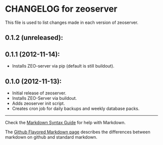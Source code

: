 # CHANGELOG for zeoserver

This file is used to list changes made in each version of zeoserver.

## 0.1.2 (unreleased):


## 0.1.1 (2012-11-14):

* Installs ZEO-server via pip (default is still buildout).


## 0.1.0 (2012-11-13):

* Initial release of zeoserver.
* Installs ZEO-Server via buildout.
* Adds zeoserver init script.
* Creates cron job for daily backups and weekly database packs.

- - - 
Check the [Markdown Syntax Guide](http://daringfireball.net/projects/markdown/syntax) for help with Markdown.

The [Github Flavored Markdown page](http://github.github.com/github-flavored-markdown/) describes the differences between markdown on github and standard markdown.

